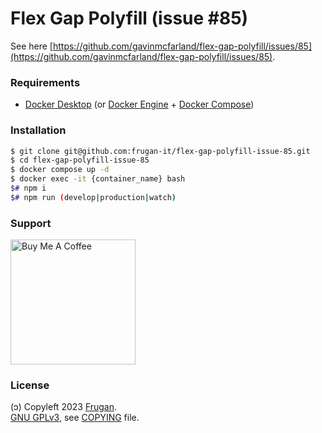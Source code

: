 # Flex Gap Polyfill (issue #85)

See here [https://github.com/gavinmcfarland/flex-gap-polyfill/issues/85](https://github.com/gavinmcfarland/flex-gap-polyfill/issues/85).

### Requirements

- [Docker Desktop](https://docs.docker.com/desktop/) (or [Docker Engine](https://docs.docker.com/engine/) + [Docker Compose](https://docs.docker.com/compose/))

### Installation

```sh
$ git clone git@github.com:frugan-it/flex-gap-polyfill-issue-85.git
$ cd flex-gap-polyfill-issue-85
$ docker compose up -d
$ docker exec -it {container_name} bash
$# npm i
$# npm run (develop|production|watch)
```

### Support

[<img src="https://cdn.buymeacoffee.com/buttons/v2/default-yellow.png" width="200" alt="Buy Me A Coffee">](https://buymeacoff.ee/frugan)

### License

(ɔ) Copyleft 2023 [Frugan](https://frugan.it).  
[GNU GPLv3](https://choosealicense.com/licenses/gpl-3.0/), see [COPYING](COPYING) file.
